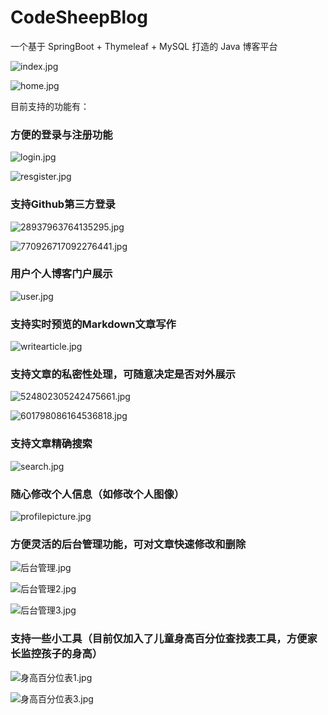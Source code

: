 # CodeSheepBlog

一个基于 SpringBoot + Thymeleaf + MySQL 打造的 Java 博客平台

![index.jpg](https://upload-images.jianshu.io/upload_images/9824247-e3400fbe6f1014a1.jpg?imageMogr2/auto-orient/strip%7CimageView2/2/w/1240)


![home.jpg](https://upload-images.jianshu.io/upload_images/9824247-7932d4ec31a7bbeb.jpg?imageMogr2/auto-orient/strip%7CimageView2/2/w/1240)

目前支持的功能有：


### 方便的登录与注册功能


![login.jpg](https://upload-images.jianshu.io/upload_images/9824247-7b5a18597f10c43e.jpg?imageMogr2/auto-orient/strip%7CimageView2/2/w/1240)

![resgister.jpg](https://upload-images.jianshu.io/upload_images/9824247-3425db7b7a92cf50.jpg?imageMogr2/auto-orient/strip%7CimageView2/2/w/1240)


### 支持Github第三方登录


![28937963764135295.jpg](https://upload-images.jianshu.io/upload_images/9824247-eb42b9ac08bd31a4.jpg?imageMogr2/auto-orient/strip%7CimageView2/2/w/1240)


![770926717092276441.jpg](https://upload-images.jianshu.io/upload_images/9824247-398f23dfc404f09a.jpg?imageMogr2/auto-orient/strip%7CimageView2/2/w/1240)

### 用户个人博客门户展示

![user.jpg](https://upload-images.jianshu.io/upload_images/9824247-601cd78b2b4c5598.jpg?imageMogr2/auto-orient/strip%7CimageView2/2/w/1240)

### 支持实时预览的Markdown文章写作

![writearticle.jpg](https://upload-images.jianshu.io/upload_images/9824247-c634b255b810eff8.jpg?imageMogr2/auto-orient/strip%7CimageView2/2/w/1240)

### 支持文章的私密性处理，可随意决定是否对外展示

![524802305242475661.jpg](https://upload-images.jianshu.io/upload_images/9824247-8fc65d96f1442dcc.jpg?imageMogr2/auto-orient/strip%7CimageView2/2/w/1240)


![601798086164536818.jpg](https://upload-images.jianshu.io/upload_images/9824247-b1339460760074a3.jpg?imageMogr2/auto-orient/strip%7CimageView2/2/w/1240)


### 支持文章精确搜索

![search.jpg](https://upload-images.jianshu.io/upload_images/9824247-f3237d5a71190e3d.jpg?imageMogr2/auto-orient/strip%7CimageView2/2/w/1240)

### 随心修改个人信息（如修改个人图像）

![profilepicture.jpg](https://upload-images.jianshu.io/upload_images/9824247-c3683e02c4fa3b9a.jpg?imageMogr2/auto-orient/strip%7CimageView2/2/w/1240)

### 方便灵活的后台管理功能，可对文章快速修改和删除


![后台管理.jpg](https://upload-images.jianshu.io/upload_images/9824247-47d52fd9b65d1b5c.jpg?imageMogr2/auto-orient/strip%7CimageView2/2/w/1240)

![后台管理2.jpg](https://upload-images.jianshu.io/upload_images/9824247-7eb5beac89027aba.jpg?imageMogr2/auto-orient/strip%7CimageView2/2/w/1240)

![后台管理3.jpg](https://upload-images.jianshu.io/upload_images/9824247-07451f013e581cd9.jpg?imageMogr2/auto-orient/strip%7CimageView2/2/w/1240)

### 支持一些小工具（目前仅加入了儿童身高百分位查找表工具，方便家长监控孩子的身高）

![身高百分位表1.jpg](https://upload-images.jianshu.io/upload_images/9824247-af5b530a0f9ca28e.jpg?imageMogr2/auto-orient/strip%7CimageView2/2/w/1240)

![身高百分位表3.jpg](https://upload-images.jianshu.io/upload_images/9824247-06b34179670c5e2d.jpg?imageMogr2/auto-orient/strip%7CimageView2/2/w/1240)    
